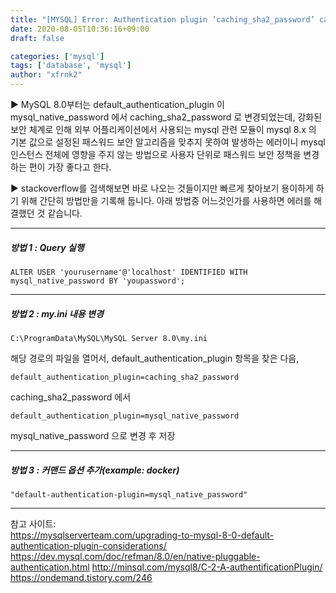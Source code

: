 ```yaml
---
title: "[MYSQL] Error: Authentication plugin ‘caching_sha2_password’ cannot be loaded 해결"
date: 2020-08-05T10:36:16+09:00
draft: false

categories: ['mysql']
tags: ['database', 'mysql']
author: "xfrnk2"
---
```


▶ MySQL 8.0부터는 default_authentication_plugin 이 mysql_native_password 에서 caching_sha2_password 로 변경되었는데, 강화된 보안 체계로 인해 외부 어플리케이션에서 사용되는 mysql 관련 모듈이 mysql 8.x 의 기본 값으로 설정된 패스워드 보안 알고리즘을 맞추지 못하여 발생하는 에러이니 mysql 인스턴스 전체에 영향을 주지 않는 방법으로 사용자 단위로 패스워드 보안 정책을 변경하는 편이 가장 좋다고 한다.  

▶ stackoverflow를 검색해보면 바로 나오는 것들이지만 빠르게 찾아보기 용이하게 하기 위해 간단히 방법만을 기록해 둡니다. 아래 방법중 어느것인가를 사용하면 에러를 해결했던 것 같습니다.
  
---
  
##### 방법 1 : Query 실행  
~~~
ALTER USER 'yourusername'@'localhost' IDENTIFIED WITH mysql_native_password BY 'youpassword';
~~~
  
---
  
##### 방법 2 : my.ini 내용 변경  
~~~
C:\ProgramData\MySQL\MySQL Server 8.0\my.ini
~~~
해당 경로의 파일을 열어서, default_authentication_plugin 항목을 찾은 다음,
~~~
default_authentication_plugin=caching_sha2_password
~~~  
caching_sha2_password 에서  
~~~
default_authentication_plugin=mysql_native_password
~~~
mysql_native_password 으로 변경 후 저장
  
---
  
##### 방법 3 : 커맨드 옵션 추가(example: docker)
~~~
"default-authentication-plugin=mysql_native_password" 
~~~
    
---
  

참고 사이트:  
https://mysqlserverteam.com/upgrading-to-mysql-8-0-default-authentication-plugin-considerations/
https://dev.mysql.com/doc/refman/8.0/en/native-pluggable-authentication.html
http://minsql.com/mysql8/C-2-A-authentificationPlugin/
https://ondemand.tistory.com/246